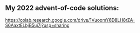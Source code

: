 ## My 2022 advent-of-code solutions:

https://colab.research.google.com/drive/1VuoomY6D8LH8rZA-S6AaxtELbjB5uj7j?usp=sharing
